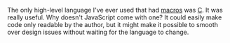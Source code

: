 The only high-level language I've ever used that had <a href="https://www.cs.yale.edu/homes/aspnes/pinewiki/C(2f)Macros.html">macros</a> was <a href="https://en.wikipedia.org/wiki/C_(programming_language)">C</a>. It was really useful. Why doesn't JavaScript come with one? It could easily make code only readable by the author, but it might make it possible to smooth over design issues without waiting for the language to change. 
